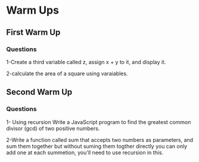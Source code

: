 # Warm Ups

## First Warm Up

### Questions

1-Create a third variable called z, assign x + y to it, and display it.

2-calculate the area of a square using varaiables.


## Second Warm Up

### Questions

1- Using recursion Write a JavaScript program to find the greatest common divisor (gcd) of two positive numbers.

2-Write a function called sum that accepts two numbers as parameters, and sum them together but without suming them togther directly you can only add one at each summetion, you'll need to use recursion in this.
